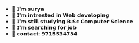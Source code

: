 - 👋 𝗜'𝗺 𝘀𝘂𝗿𝘆𝗮
- 👀 𝗜'𝗺 𝗶𝗻𝘁𝗿𝗲𝘀𝘁𝗲𝗱 𝗶𝗻 𝗪𝗲𝗯 𝗱𝗲𝘃𝗲𝗹𝗼𝗽𝗶𝗻𝗴
- 🌱 𝗜'𝗺 𝘀𝘁𝗶𝗹𝗹 𝘀𝘁𝘂𝗱𝘆𝗶𝗻𝗴 𝗕.𝗦𝗰 𝗖𝗼𝗺𝗽𝘂𝘁𝗲𝗿 𝗦𝗰𝗶𝗲𝗻𝗰𝗲 
- 💸 𝗜'𝗺 𝘀𝗲𝗮𝗿𝗰𝗵𝗶𝗻𝗴 𝗳𝗼𝗿 𝗷𝗼𝗯 
- 📱 𝗰𝗼𝗻𝘁𝗮𝗰𝘁: 𝟵𝟳𝟭𝟱𝟱𝟯𝟰𝟳𝟯𝟰        

